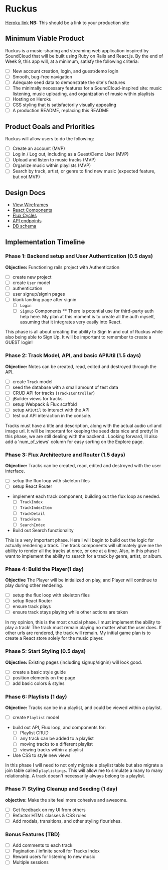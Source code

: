 # Ruckus

[Heroku link][heroku] **NB:** This should be a link to your production site

[heroku]: http://www.herokuapp.com

## Minimum Viable Product

Ruckus is a music-sharing and streaming web application inspired by SoundCloud that will be built using Ruby on Rails and React.js.  By the end of Week 9, this app will, at a minimum, satisfy the following criteria:

- [ ] New account creation, login, and guest/demo login
- [ ] Smooth, bug-free navigation
- [ ] Adequate seed data to demonstrate the site's features
- [ ] The minimally necessary features for a SoundCloud-inspired site: music listening, music uploading, and organization of music within playlists
- [ ] Hosting on Heroku
- [ ] CSS styling that is satisfactorily visually appealing
- [ ] A production README, replacing this README

## Product Goals and Priorities

Ruckus will allow users to do the following:

<!-- This is a Markdown checklist. Use it to keep track of your
progress. Put an x between the brackets for a checkmark: [x] -->

- [ ] Create an account (MVP)
- [ ] Log in / Log out, including as a Guest/Demo User (MVP)
- [ ] Upload and listen to music tracks (MVP)
- [ ] Organize music within playlists (MVP)
- [ ] Search by track, artist, or genre to find new music (expected feature, but not MVP)

## Design Docs
* [View Wireframes][views]
* [React Components][components]
* [Flux Cycles][flux-cycles]
* [API endpoints][api-endpoints]
* [DB schema][schema]

[views]: ./docs/views.md
[components]: ./docs/components.md
[flux-cycles]: ./docs/flux-cycles.md
[api-endpoints]: ./docs/api-endpoints.md
[schema]: ./docs/schema.md

## Implementation Timeline

### Phase 1: Backend setup and User Authentication (0.5 days)

**Objective:** Functioning rails project with Authentication

- [ ] create new project
- [ ] create `User` model
- [ ] authentication
- [ ] user signup/signin pages
- [ ] blank landing page after signin
  - [ ] `Login`
  - [ ] `Signup` Components
  ** There is potential use for third-party auth help here. My plan at this moment is to create all the auth myself, assuming that it integrates very easily into React.

This phase is all about creating the ability to Sign In and out of Ruckus while also being able to Sign Up. It will be important to remember to create a GUEST login!

### Phase 2: Track Model, API, and basic APIUtil (1.5 days)

**Objective:** Notes can be created, read, edited and destroyed through
the API.

- [ ] create `Track` model
- [ ] seed the database with a small amount of test data
- [ ] CRUD API for tracks (`TracksController`)
- [ ] jBuilder views for tracks
- [ ] setup Webpack & Flux scaffold
- [ ] setup `APIUtil` to interact with the API
- [ ] test out API interaction in the console.

Tracks must have a title and description, along with the actual audio url and image url. It will be important for keeping the seed data nice and pretty! In this phase, we are still dealing with the backend.. Looking forward, Ill also add a 'num_of_views' column for easy sorting on the Explore page.

### Phase 3: Flux Architecture and Router (1.5 days)

**Objective:** Tracks can be created, read, edited and destroyed with the
user interface.

- [ ] setup the flux loop with skeleton files
- [ ] setup React Router
- implement each track component, building out the flux loop as needed.
  - [ ] `TrackIndex`
  - [ ] `TrackIndexItem`
  - [ ] `TrackDetail`
  - [ ] `TrackForm`
  - [ ] `SearchIndex`
- Build out Search functionality

This is a very important phase. Here I will begin to build out the logic for actually rendering a track. The track components will ultimately give me the ability to render all the tracks at once, or one at a time. Also, in this phase I want to implement the ability to search for a track by genre, artist, or album.

### Phase 4: Build the Player(1 day)

**Objective** The Player will be initialized on play, and Player will continue
to play during other rendering.

- [ ] setup the flux loop with skeleton files
- [ ] setup React Router
- [ ] ensure track plays
- [ ] ensure track stays playing while other actions are taken

In my opinion, this is the most crucial phase. I must implement the ability to play a track! The track must remain playing no matter what the user does. If other urls are rendered, the track will remain. My initial game plan is to create a React store solely for the music player.

### Phase 5: Start Styling (0.5 days)

**Objective:** Existing pages (including signup/signin) will look good.

- [ ] create a basic style guide
- [ ] position elements on the page
- [ ] add basic colors & styles

### Phase 6: Playlists (1 day)

**Objective:** Tracks can be in a playlist, and could be viewed within a playlist.

- [ ] create `Playlist` model
- build out API, Flux loop, and components for:
  - [ ] Playlist CRUD
  - [ ] any track can be added to a playlist
  - [ ] moving tracks to a different playlist
  - [ ] viewing tracks within a playlist
- Use CSS to style new views

In this phase I will need to not only migrate a playlist table but also migrate a join table called `playlistings`. This will allow me to simulate a many to many relationship. A track doesn't necessarily always belong to a playlist.

### Phase 7: Styling Cleanup and Seeding (1 day)

**objective:** Make the site feel more cohesive and awesome.

- [ ] Get feedback on my UI from others
- [ ] Refactor HTML classes & CSS rules
- [ ] Add modals, transitions, and other styling flourishes.

### Bonus Features (TBD)
- [ ] Add comments to each track
- [ ] Pagination / infinite scroll for Tracks Index
- [ ] Reward users for listening to new music
- [ ] Multiple sessions

[phase-one]: ./docs/phases/phase1.md
[phase-two]: ./docs/phases/phase2.md
[phase-three]: ./docs/phases/phase3.md
[phase-four]: ./docs/phases/phase4.md
[phase-six]: ./docs/phases/phase6.md
